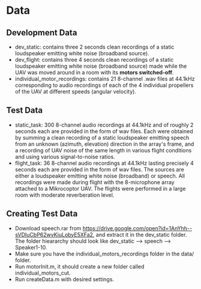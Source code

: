 # Data
## Development Data
 * dev_static: contains three 2 seconds clean recordings of a static loudspeaker emitting white noise (broadband source).
 * dev_flight: contains three 4 seconds clean recordings of a static loudspeaker emitting white noise (broadband source) made while the UAV was moved around in a room with its __motors switched-off__.
 * individual_motor_recordings: contains 21 8-channel .wav files at 44.1kHz corresponding to audio recordings of each of the 4 individual propellers of the UAV at different speeds (angular velocity).

## Test Data
 * static_task: 300 8-channel audio recordings at 44.1kHz and of roughly 2 seconds each are provided in the form of wav files. Each were obtained by summing a clean recording of a static loudspeaker emitting speech from an unknown (azimuth, elevation) direction in the array's frame, and a recording of UAV noise of the same length in various flight conditions and using various signal-to-noise ratios.
 * flight_task: 36 8-channel audio recordings at 44.1kHz lasting precisely 4 seconds each are provided in the form of wav files. The sources are either a loudspeaker emitting white noise (broadband) or speech. All recordings were made during flight with the 8-microphone array attached to a Mikrocoptor UAV. The flights were performed in a large room with moderate reverberation level.
 
 ## Creating Test Data
  * Download speech.rar from https://drive.google.com/open?id=1AnYhh--sVDIuCbP62wvKiuLobyE5XFa2, and extract it in the dev_static folder. The folder hieararchy should look like dev_static --> speech --> Speaker1-10.
  * Make sure you have the individual_motors_recordings folder in the data/ folder.
  * Run motorInit.m, it should create a new folder called individual_motors_cut.
  * Run createData.m with desired settings.
